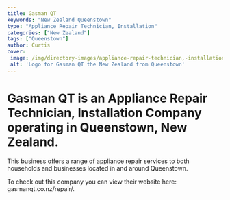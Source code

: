 ```yaml
---
title: Gasman QT
keywords: "New Zealand Queenstown"
type: "Appliance Repair Technician, Installation"
categories: ["New Zealand"]
tags: ["Queenstown"]
author: Curtis
cover: 
 image: /img/directory-images/appliance-repair-technician,-installation/gasman-qt.webp
 alt: 'Logo for Gasman QT the New Zealand from Queenstown'
---
```


# Gasman QT is an Appliance Repair Technician, Installation Company operating in Queenstown, New Zealand.

This business offers a range of appliance repair services to both households and businesses located in and around Queenstown.



To check out this company you can view their website here: gasmanqt.co.nz/repair/.
